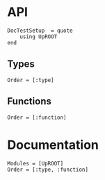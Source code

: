 # API

```@meta
DocTestSetup  = quote
    using UpROOT
end
```

## Types

```@index
Order = [:type]
```

## Functions

```@index
Order = [:function]
```

# Documentation

```@autodocs
Modules = [UpROOT]
Order = [:type, :function]
```
